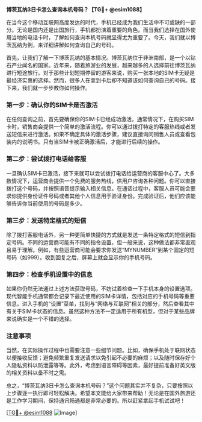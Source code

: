 **博茨瓦纳3日卡怎么查询本机号码？【TG💪+ @esim1088】**

在当今这个移动互联网高度发达的时代，手机已经成为我们生活中不可或缺的一部分。无论是国内还是出国旅行，手机都扮演着重要的角色。而当我们选择在国外使用当地的电话卡时，了解如何查询本机号码就显得尤为重要了。今天，我们就以博茨瓦纳为例，来详细讲解如何查询自己的号码。

首先，让我们了解一下博茨瓦纳的基本情况。博茨瓦纳位于非洲南部，是一个以钻石产业闻名的国家。近年来，随着旅游业的发展，越来越多的人选择前往博茨瓦纳进行短途旅行。对于那些计划短期停留的游客来说，购买一张本地的SIM卡无疑是最经济实惠的选择。然而，很多人在拿到卡后却不知道该如何查询自己的号码。接下来，我们就一步步教你如何操作。

### 第一步：确认你的SIM卡是否激活

在任何查询之前，首先要确保你的SIM卡已经成功激活。通常情况下，在购买SIM卡时，销售商会提供一个简单的激活流程。你可以通过拨打特定的客服热线或者发送短信来进行激活。如果不确定具体的激活步骤，建议直接询问销售人员或查看包装内的说明书。只有当SIM卡被正确激活后，才能进行后续的操作。

### 第二步：尝试拨打电话给客服

一旦确认SIM卡已激活，接下来就可以尝试拨打电话给运营商的客服中心了。大多数情况下，运营商会提供一个免费的服务热线，供用户咨询各种问题。你可以直接拨打这个号码，并按照语音提示输入相关信息。在通话过程中，客服人员可能会要求你提供身份证件号码或者其他个人信息用于验证身份。完成验证后，他们应该能够告诉你当前使用的号码是多少。

### 第三步：发送特定格式的短信

除了拨打客服电话外，另一种更简单快捷的方式就是发送一条特定格式的短信到指定号码。不同的运营商可能有不同的指令设置，但一般来说，这种做法都非常直观且易于理解。例如，有些运营商可能会要求你发送“MYNUMBER”到某个固定的短号码（如999）。收到回复之后，屏幕上就会显示你的手机号码。

### 第四步：检查手机设置中的信息

如果你仍然无法通过上述方法获取号码，不妨试着检查一下手机本身的设置选项。现代智能手机通常都会记录下最近使用的SIM卡详情，包括对应的手机号码等重要信息。进入手机的“设置”菜单，找到与“网络与互联网”相关的部分，然后查看其中有关于SIM卡状态的信息。虽然这种方法不一定适用于所有机型，但对于某些品牌来说确实是一个不错的选择。

### 注意事项

当然，在实际操作过程中也需要注意一些细节问题。比如，确保手机处于联网状态以便接收反馈；避免频繁重复发送请求以免引起不必要的麻烦；以及随时保存好个人隐私资料以防泄露等等。此外，考虑到语言障碍等因素，最好提前准备好英文版的相关资料以备不时之需。

总之，“博茨瓦纳3日卡怎么查询本机号码？”这个问题其实并不复杂，只要按照以上步骤逐一执行即可轻松解决。希望本文能给大家带来帮助！无论是在国外旅游还是工作学习期间，保持通讯畅通都是非常必要的。所以赶紧拿起手机试试吧！

[[TG💪+ @esim1088](https://t.me/s/esim1088) ![Image](https://i.postimg.cc/4NQfJmqS/Snipaste-2025-05-13-00-14-12.png)]